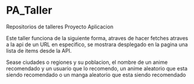 # PA_Taller
Repositorios de talleres Proyecto Aplicacion


Este taller funciona de la siguiente forma, atraves de hacer fetches atraves a la api de un URL en especifico, se mostrara desplegado en la pagina una lista de items desde la API. 

Sease ciudades o regiones y su poblacion, el nombre de un anime recomendado y un usuario que lo recomendo, un anime aleatorio que esta siendo recomendado o un manga aleatorio que esta siendo recomendado